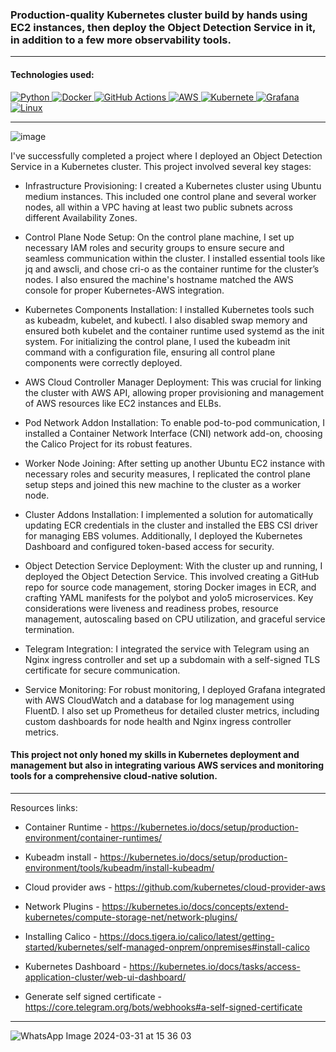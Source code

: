 ### Production-quality Kubernetes cluster build by hands using EC2 instances, then deploy the Object Detection Service in it, in addition to a few more observability tools.
---
#### Technologies used:
<p align="left">
  <a href="https://www.python.org/" target="_blank">
    <img src="https://img.shields.io/badge/Python-%2314354C.svg?style=flat-square&logo=python&logoColor=white" alt="Python">
  <a href="https://www.docker.com/" target="_blank">
    <img src="https://img.shields.io/badge/Docker-%232496ED.svg?style=flat-square&logo=docker&logoColor=white" alt="Docker">
  </a>
  <a href="https://github.com/features/actions" target="_blank">
    <img src="https://img.shields.io/badge/GitHub%20Actions-%232671E5.svg?style=flat-square&logo=github-actions&logoColor=white" alt="GitHub Actions">
  </a>
  <a href="https://aws.amazon.com/" target="_blank">
    <img src="https://img.shields.io/badge/AWS-%23FF9900.svg?style=flat-square&logo=amazon-aws&logoColor=white" alt="AWS">
  </a>
  <a href="https://kubernetes.io/" target="_blank">
    <img src="https://img.shields.io/badge/Kubernetes-%231572B6.svg?style=flat-square&logo=Jenkins&logoColor=white" alt="Kubernete">
  </a>
  <a href="https://grafana.com/" target="_blank">
    <img src="https://img.shields.io/badge/Grafana-%232496ED.svg?style=flat-square&logo=Jenkins&logoColor=white" alt="Grafana">
  </a>
  <a href="https://linux.org/" target="_blank">
    <img src="https://img.shields.io/badge/Linux-%23FF9900.svg?style=flat-square&logo=Jenkins&logoColor=white" alt="Linux">
  </a>


</p>

---

![image](https://github.com/AmiranIV/Provisioned-K8s-Object-Detection/assets/109898333/2611878c-8d3e-4840-af2b-c08e060c5827)

I've successfully completed a project where I deployed an Object Detection Service in a Kubernetes cluster. This project involved several key stages:

* Infrastructure Provisioning: I created a Kubernetes cluster using Ubuntu medium instances. This included one control plane and several worker nodes, all within a VPC having at least two public subnets across different Availability Zones.

* Control Plane Node Setup: On the control plane machine, I set up necessary IAM roles and security groups to ensure secure and seamless communication within the cluster. I installed essential tools like jq and awscli, and chose cri-o as the container runtime for the cluster’s nodes. I also ensured the machine's hostname matched the AWS console for proper Kubernetes-AWS integration.

* Kubernetes Components Installation: I installed Kubernetes tools such as kubeadm, kubelet, and kubectl. I also disabled swap memory and ensured both kubelet and the container runtime used systemd as the init system. For initializing the control plane, I used the kubeadm init command with a configuration file, ensuring all control plane components were correctly deployed.

* AWS Cloud Controller Manager Deployment: This was crucial for linking the cluster with AWS API, allowing proper provisioning and management of AWS resources like EC2 instances and ELBs.

* Pod Network Addon Installation: To enable pod-to-pod communication, I installed a Container Network Interface (CNI) network add-on, choosing the Calico Project for its robust features.

* Worker Node Joining: After setting up another Ubuntu EC2 instance with necessary roles and security measures, I replicated the control plane setup steps and joined this new machine to the cluster as a worker node.

* Cluster Addons Installation: I implemented a solution for automatically updating ECR credentials in the cluster and installed the EBS CSI driver for managing EBS volumes. Additionally, I deployed the Kubernetes Dashboard and configured token-based access for security.

* Object Detection Service Deployment: With the cluster up and running, I deployed the Object Detection Service. This involved creating a GitHub repo for source code management, storing Docker images in ECR, and crafting YAML manifests for the polybot and yolo5 microservices. Key considerations were liveness and readiness probes, resource management, autoscaling based on CPU utilization, and graceful service termination.

* Telegram Integration: I integrated the service with Telegram using an Nginx ingress controller and set up a subdomain with a self-signed TLS certificate for secure communication.

* Service Monitoring: For robust monitoring, I deployed Grafana integrated with AWS CloudWatch and a database for log management using FluentD. I also set up Prometheus for detailed cluster metrics, including custom dashboards for node health and Nginx ingress controller metrics.

#### This project not only honed my skills in Kubernetes deployment and management but also in integrating various AWS services and monitoring tools for a comprehensive cloud-native solution.

---

Resources links:

* Container Runtime - https://kubernetes.io/docs/setup/production-environment/container-runtimes/

* Kubeadm install - https://kubernetes.io/docs/setup/production-environment/tools/kubeadm/install-kubeadm/

* Cloud provider aws - https://github.com/kubernetes/cloud-provider-aws

* Network Plugins - https://kubernetes.io/docs/concepts/extend-kubernetes/compute-storage-net/network-plugins/

* Installing Calico - https://docs.tigera.io/calico/latest/getting-started/kubernetes/self-managed-onprem/onpremises#install-calico

* Kubernetes Dashboard - https://kubernetes.io/docs/tasks/access-application-cluster/web-ui-dashboard/

* Generate self signed certificate - https://core.telegram.org/bots/webhooks#a-self-signed-certificate

---

![WhatsApp Image 2024-03-31 at 15 36 03](https://github.com/AmiranIV/Provisioned-K8s-Object-Detection/assets/109898333/70967fab-3319-44e8-bf06-15ed45df1f44)
